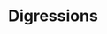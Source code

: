 ---
title: "Digressions"
description: "To truly understand certain topics, sometimes it is necessary to veer away from the main subject and delve into seemingly peripheral aspects."
---
